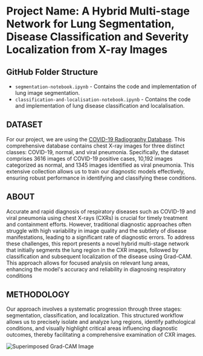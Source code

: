 # Project Name: A Hybrid Multi-stage Network for Lung Segmentation, Disease Classification and Severity Localization from X-ray Images

## GitHub Folder Structure

- `segmentation-notebook.ipynb` - Contains the code and implementation of lung image segmentation.
- `classification-and-localisation-notebook.ipynb` - Contains the code and implementation of lung disease classification and localalisation.

## DATASET

For our project, we are using the [COVID-19 Radiography Database](https://www.kaggle.com/datasets/tawsifurrahman/covid19-radiography-database). This comprehensive database contains chest X-ray images for three distinct classes: COVID-19, normal, and viral pneumonia. Specifically, the dataset comprises 3616 images of COVID-19 positive cases, 10,192 images categorized as normal, and 1345 images identified as viral pneumonia. This extensive collection allows us to train our diagnostic models effectively, ensuring robust performance in identifying and classifying these conditions.

## ABOUT
Accurate and rapid diagnosis of respiratory diseases such as COVID-19 and viral pneumonia using chest X-rays (CXRs) is crucial for timely treatment and containment efforts. However, traditional diagnostic approaches often struggle with high variability in image quality and the subtlety of disease manifestations, leading to a significant rate of diagnostic errors. To address these challenges, this report presents a novel hybrid multi-stage network that initially segments the lung region in the CXR images, followed by classification and subsequent localization of the disease using Grad-CAM. This approach allows for focused analysis on relevant lung areas, enhancing the model's accuracy and reliability in diagnosing respiratory conditions

## METHODOLOGY
Our approach involves a systematic progression through three stages: segmentation, classification, and localization. This structured workflow allows us to precisely isolate and analyze lung regions, identify pathological conditions, and visually highlight critical areas influencing diagnostic outcomes, thereby facilitating a comprehensive examination of CXR images.

![Superimposed Grad-CAM Image](images/GradCam.png)
